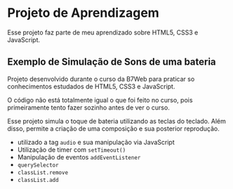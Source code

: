 # Projeto de Aprendizagem

Esse projeto faz parte de meu aprendizado sobre HTML5, CSS3 e JavaScript.


## Exemplo de Simulação de Sons de uma bateria

Projeto desenvolvido durante o curso da B7Web para praticar so conhecimentos estudados de HTML5, CSS3 e JavaScript. 

O código não está totalmente igual o que foi feito no curso, pois primeiramente tento fazer sozinho antes de ver o curso.

Esse projeto simula o toque de bateria utilizando as teclas do teclado. Além disso, permite a criação de uma composição e sua posterior reprodução.


- utilizado a tag `audio` e sua manipulação via JavaScript
- Utilização de timer com `setTimeout()`
- Manipulação de eventos `addEventListener`
- `querySelector`
- `classList.remove`
- `classList.add`
